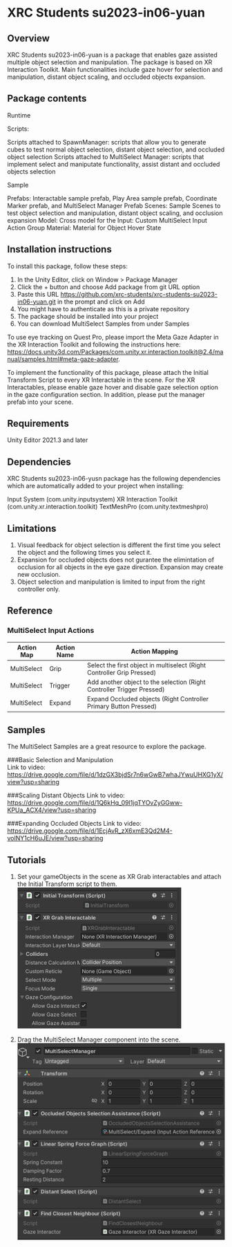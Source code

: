 # XRC Students su2023-in06-yuan

## Overview
XRC Students su2023-in06-yuan is a package that enables gaze assisted multiple object selection and manipulation. The package is based on XR Interaction Toolkit. Main functionalities include gaze hover for selection and manipulation, distant object scaling, and occluded objects expansion. 

## Package contents	
Runtime

Scripts:

Scripts attached to SpawnManager: scripts that allow you to generate cubes to test normal object selection, distant object selection, and occluded object selection
Scripts attached to MultiSelect Manager: scripts that implement select and maniputate functionality, assist distant and occluded objects selection

Sample

Prefabs: Interactable sample prefab, Play Area sample prefab, Coordinate Marker prefab, and MultiSelect Manager Prefab
Scenes: Sample Scenes to test object selection and manipulation, distant object scaling, and occlusion expansion
Model: Cross model for the 
Input: Custom MultiSelect Input Action Group
Material: Material for Object Hover State

## Installation instructions
To install this package, follow these steps:
1. In the Unity Editor, click on Window > Package Manager
2. Click the + button and choose Add package from git URL option
3. Paste this URL https://github.com/xrc-students/xrc-students-su2023-in06-yuan.git in the prompt and click on Add
4. You might have to authenticate as this is a private repository
5. The package should be installed into your project
6. You can download MultiSelect Samples from under Samples

To use eye tracking on Quest Pro, please import the Meta Gaze Adapter in the XR Interaction Toolkit and following the instructions here: https://docs.unity3d.com/Packages/com.unity.xr.interaction.toolkit@2.4/manual/samples.html#meta-gaze-adapter. 

To implement the functionality of this package, please attach the Initial Transform Script to every XR Interactable in the scene. For the XR Interactables, please enable gaze hover and disable gaze selection option in the gaze configuration section. In addition, please put the manager prefab into your scene. 

## Requirements	
Unity Editor 2021.3 and later

## Dependencies
XRC Students su2023-in06-yusn package has the following dependencies which are automatically added to your project when installing:

Input System (com.unity.inputsystem)
XR Interaction Toolkit (com.unity.xr.interaction.toolkit)
TextMeshPro (com.unity.textmeshpro)

## Limitations	
1. Visual feedback for object selection is different the first time you select the object and the following times you select it. 
2. Expansion for occluded objects does not gurantee the elimintation of occlusion for all objects in the eye gaze direction. Expansion may create new occlusion. 
3. Object selection and manipulation is limited to input from the right controller only. 


## Reference
### MultiSelect Input Actions

| Action Map | Action Name          | Action Mapping                                                                         |
|------------|----------------------|----------------------------------------------------------------------------------------|
| MultiSelect | Grip | Select the first object in multiselect  (Right Controller Grip Pressed)                                            |
| MultiSelect | Trigger      | Add another object to the selection (Right Controller Trigger Pressed)                                                         |
| MultiSelect | Expand       | Expand Occluded objects  (Right Controller Primary Button Pressed)  |

## Samples
The MultiSelect Samples are a great resource to explore the package. 

###Basic Selection and Manipulation  
Link to video: https://drive.google.com/file/d/1dzGX3bjdSr7n6wGwB7whaJYwuUHXG1yX/view?usp=sharing

###Scaling Distant Objects
Link to video: https://drive.google.com/file/d/1Q6kHq_09l1jqTYOvZyGGww-KPUa_ACX4/view?usp=sharing

###Expanding Occluded Objects
Link to video: https://drive.google.com/file/d/1EcjAvR_zX6xmE3Qd2M4-volNY1cH6uJE/view?usp=sharing

## Tutorials
1. Set your gameObjects in the scene as XR Grab interactables and attach the Initial Transform script to them. 
![Interactable](images/Interactable.png)

2. Drag the MultiSelect Manager component into the scene. 
![MultiSelect Manager](images/MultiSelectManager.png)
